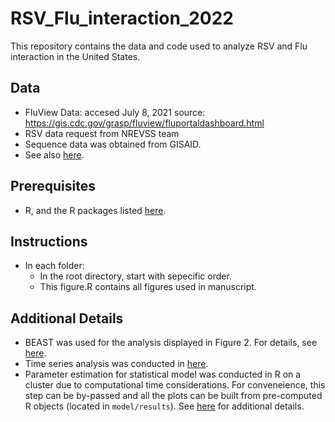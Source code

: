 # RSV_Flu_interaction_2022
This repository contains the data and code used to analyze RSV and Flu interaction in the United States.

## Data

* FluView Data: accesed July 8, 2021
source: https://gis.cdc.gov/grasp/fluview/fluportaldashboard.html
* RSV data request from NREVSS team
* Sequence data was obtained from GISAID.
* See also [here](Genetic_analysis/README.md).

## Prerequisites
* R, and the R packages listed [here](./src/libraries.R).


## Instructions
* In each folder:
    - In the root directory, start with sepecific order.
    - This figure.R contains all figures used in manuscript.


## Additional Details

* BEAST was used for the analysis displayed in Figure 2. For details, see [here](Genetic_analysis/README.md).
* Time series analysis was conducted in [here](Data_prep/).
* Parameter estimation for statistical model was conducted in R on a cluster due to computational time considerations. For conveneience, this step can be by-passed and all the plots can be built from pre-computed R objects (located in `model/results`). See [here](model/README.md) for additional details.
